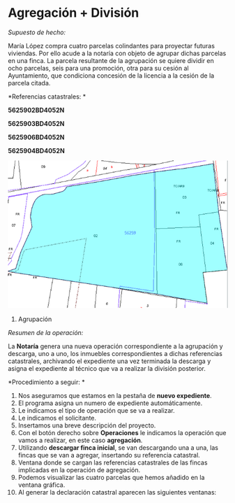 # Agregación + División

*Supuesto de hecho:*

María López compra cuatro parcelas colindantes para proyectar futuras viviendas. Por ello acude a la notaría con objeto de agrupar dichas parcelas en una finca. La parcela resultante de la agrupación se quiere dividir en ocho parcelas, seis para una promoción, otra para su cesión al Ayuntamiento, que condiciona concesión de la licencia a la cesión de la parcela citada.

*Referencias catastrales: *

**5625902BD4052N**

**5625903BD4052N**

**5625906BD4052N**

**5625904BD4052N**

![](images/ag+div/ag+div1.jpg)

1. Agrupación

*Resumen de la operación:*

La **Notaría** genera una nueva operación correspondiente a la agrupación y descarga, uno a uno, los inmuebles correspondientes a dichas referencias catastrales, archivando el expediente una vez terminada la descarga y asigna el expediente al técnico que va a realizar la división posterior.

*Procedimiento a seguir: *

1. Nos aseguramos que estamos en la pestaña de **nuevo expediente**.
2. El programa asigna un numero de expediente automáticamente.
3. Le indicamos el tipo de operación que se va a realizar.
4. Le indicamos el solicitante.
5. Insertamos una breve descripción del proyecto.
6. Con el botón derecho sobre **Operaciones** le indicamos la operación que vamos a realizar, en este caso **agregación**.
7. Utilizando **descargar finca inicial**, se van descargando una a una, las fincas que se van a agregar, insertando su referencia catastral.
9. Ventana donde se cargan las referencias catastrales de las fincas implicadas en la operación de agregación.
9. Podemos visualizar las cuatro parcelas que hemos añadido en la ventana gráfica.
10. Al generar la declaración catastral aparecen las siguientes ventanas:

